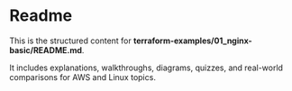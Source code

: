 # Readme

This is the structured content for **terraform-examples/01_nginx-basic/README.md**.

It includes explanations, walkthroughs, diagrams, quizzes, and real-world comparisons for AWS and Linux topics.